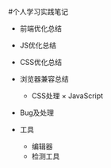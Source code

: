 #个人学习实践笔记
* 前端优化总结

* JS优化总结

* CSS优化总结

* 浏览器兼容总结
  * CSS处理
  × JavaScript

* Bug及处理

* 工具
  * 编辑器
  * 检测工具
  
